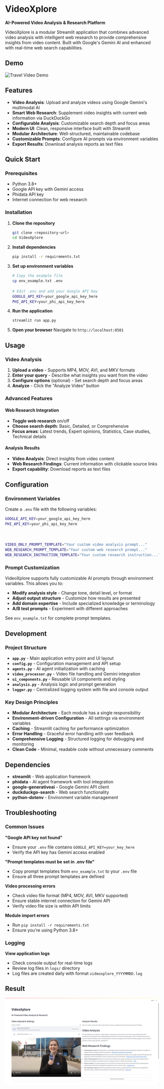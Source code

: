 # VideoXplore

**AI-Powered Video Analysis & Research Platform**

VideoXplore is a modular Streamlit application that combines advanced video analysis with intelligent web research to provide comprehensive insights from video content. Built with Google's Gemini AI and enhanced with real-time web search capabilities.



## Demo


![Travel Video Demo](public/videos/TravelVideo.gif)


## Features

- **Video Analysis**: Upload and analyze videos using Google Gemini's multimodal AI
- **Smart Web Research**: Supplement video insights with current web information via DuckDuckGo
- **Configurable Analysis**: Customizable search depth and focus areas
- **Modern UI**: Clean, responsive interface built with Streamlit
- **Modular Architecture**: Well-structured, maintainable codebase
- **Customizable Prompts**: Configure AI prompts via environment variables
- **Export Results**: Download analysis reports as text files


## Quick Start

### Prerequisites

- Python 3.8+
- Google API key with Gemini access
- Phidata API key
- Internet connection for web research

### Installation

1. **Clone the repository**
   ```bash
   git clone <repository-url>
   cd VideoXplore
   ```

2. **Install dependencies**
   ```bash
   pip install -r requirements.txt
   ```

3. **Set up environment variables**
   ```bash
   # Copy the example file
   cp env_example.txt .env
   
   # Edit .env and add your Google API key
   GOOGLE_API_KEY=your_google_api_key_here
   PHI_API_KEY=your_phi_api_key_here
   ```

4. **Run the application**
   ```bash
   streamlit run app.py
   ```

5. **Open your browser**
   Navigate to `http://localhost:8501`

## Usage

### Video Analysis

1. **Upload a video** - Supports MP4, MOV, AVI, and MKV formats
2. **Enter your query** - Describe what insights you want from the video
3. **Configure options** (optional) - Set search depth and focus areas
4. **Analyze** - Click the "Analyze Video" button

### Advanced Features

#### Web Research Integration
- **Toggle web research** on/off
- **Choose search depth**: Basic, Detailed, or Comprehensive
- **Focus areas**: Latest trends, Expert opinions, Statistics, Case studies, Technical details

#### Analysis Results
- **Video Analysis**: Direct insights from video content
- **Web Research Findings**: Current information with clickable source links
- **Export capability**: Download reports as text files


## Configuration

### Environment Variables

Create a `.env` file with the following variables:

```bash
GOOGLE_API_KEY=your_google_api_key_here
PHI_API_KEY=your_phi_api_key_here



VIDEO_ONLY_PROMPT_TEMPLATE="Your custom video analysis prompt..."
WEB_RESEARCH_PROMPT_TEMPLATE="Your custom web research prompt..."
WEB_RESEARCH_INSTRUCTION_TEMPLATE="Your custom research instruction..."
```

### Prompt Customization

VideoXplore supports fully customizable AI prompts through environment variables. This allows you to:

- **Modify analysis style** - Change tone, detail level, or format
- **Adjust output structure** - Customize how results are presented
- **Add domain expertise** - Include specialized knowledge or terminology
- **A/B test prompts** - Experiment with different approaches

See `env_example.txt` for complete prompt templates.

## Development

### Project Structure

- **`app.py`** - Main application entry point and UI layout
- **`config.py`** - Configuration management and API setup
- **`agents.py`** - AI agent initialization with caching
- **`video_processor.py`** - Video file handling and Gemini integration
- **`ui_components.py`** - Reusable UI components and styling
- **`analysis.py`** - Analysis logic and prompt generation
- **`logger.py`** - Centralized logging system with file and console output

### Key Design Principles

- **Modular Architecture** - Each module has a single responsibility
- **Environment-driven Configuration** - All settings via environment variables
- **Caching** - Streamlit caching for performance optimization
- **Error Handling** - Graceful error handling with user feedback
- **Comprehensive Logging** - Structured logging for debugging and monitoring
- **Clean Code** - Minimal, readable code without unnecessary comments



## Dependencies

- **streamlit** - Web application framework
- **phidata** - AI agent framework with tool integration
- **google-generativeai** - Google Gemini API client
- **duckduckgo-search** - Web search functionality
- **python-dotenv** - Environment variable management


## Troubleshooting

### Common Issues

**"Google API key not found"**
- Ensure your `.env` file contains `GOOGLE_API_KEY=your_key_here`
- Verify the API key has Gemini access enabled

**"Prompt templates must be set in .env file"**
- Copy prompt templates from `env_example.txt` to your `.env` file
- Ensure all three prompt templates are defined

**Video processing errors**
- Check video file format (MP4, MOV, AVI, MKV supported)
- Ensure stable internet connection for Gemini API
- Verify video file size is within API limits

**Module import errors**
- Run `pip install -r requirements.txt`
- Ensure you're using Python 3.8+

### Logging

**View application logs**
- Check console output for real-time logs
- Review log files in `logs/` directory
- Log files are created daily with format `videoxplore_YYYYMMDD.log`


## Result
![Output](public/images/Output.png)